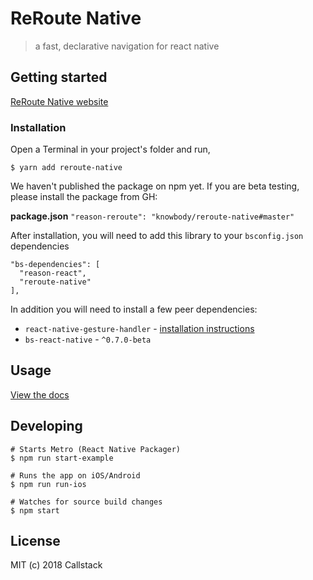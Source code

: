 # ReRoute Native

> a fast, declarative navigation for react native

## Getting started

[ReRoute Native website](https://reroute-native.netlify.com/)

### Installation

Open a Terminal in your project's folder and run,

```
$ yarn add reroute-native
```

We haven't published the package on npm yet. If you are beta testing, please install the package from GH:

**package.json**
`"reason-reroute": "knowbody/reroute-native#master"`

After installation, you will need to add this library to your `bsconfig.json` dependencies

```
"bs-dependencies": [
  "reason-react",
  "reroute-native"
],
```

In addition you will need to install a few peer dependencies:

* `react-native-gesture-handler` - [installation instructions](https://github.com/kmagiera/react-native-gesture-handler#installation)
* `bs-react-native` - `^0.7.0-beta`

## Usage

[View the docs](https://reroute-native.netlify.com/docs/get-started.html#usage)

## Developing

```
# Starts Metro (React Native Packager)
$ npm run start-example

# Runs the app on iOS/Android
$ npm run run-ios

# Watches for source build changes
$ npm start
```

## License

MIT (c) 2018 Callstack
